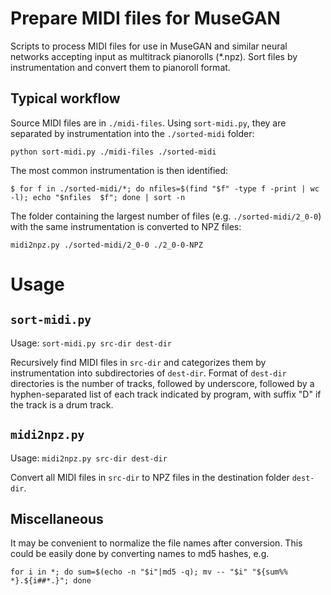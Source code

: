 # Prepare MIDI files for MuseGAN

Scripts to process MIDI files for use in MuseGAN and similar neural networks accepting input as multitrack pianorolls (\*.npz). Sort files by instrumentation and convert them to pianoroll format.

## Typical workflow

Source MIDI files are in `./midi-files`. Using `sort-midi.py`, they are separated by instrumentation into the `./sorted-midi` folder:

`python sort-midi.py ./midi-files ./sorted-midi`

The most common instrumentation is then identified:

`$ for f in ./sorted-midi/*; do nfiles=$(find "$f" -type f -print | wc -l); echo "$nfiles  $f"; done | sort -n`

The folder containing the largest number of files (e.g. `./sorted-midi/2_0-0`) with the same instrumentation is converted to NPZ files:

`midi2npz.py ./sorted-midi/2_0-0 ./2_0-0-NPZ`

# Usage

## `sort-midi.py`

Usage: `sort-midi.py src-dir dest-dir`

Recursively find MIDI files in `src-dir` and categorizes them by instrumentation into subdirectories of `dest-dir`. Format of `dest-dir` directories is the number of tracks, followed by underscore, followed by a hyphen-separated list of each track indicated by program, with suffix "D" if the track is a drum track.

## `midi2npz.py`

Usage: `midi2npz.py src-dir dest-dir`

Convert all MIDI files in `src-dir` to NPZ files in the destination folder `dest-dir`.

## Miscellaneous

It may be convenient to normalize the file names after conversion. This could be easily done by converting names to md5 hashes, e.g.

`for i in *; do sum=$(echo -n "$i"|md5 -q); mv -- "$i" "${sum%% *}.${i##*.}"; done`
